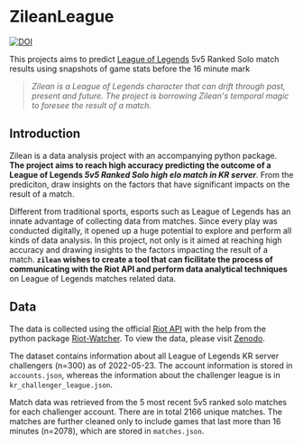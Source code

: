 # ZileanLeague

[![DOI](https://zenodo.org/badge/DOI/10.5281/zenodo.6636849.svg)](https://doi.org/10.5281/zenodo.6636849)

This projects aims to predict [League of Legends](https://www.leagueoflegends.com) 5v5 Ranked Solo match results using snapshots of game stats before the 16 minute mark

> _Zilean is a League of Legends character that can drift through past, present and future. The project is borrowing Zilean's temporal magic to foresee the result of a match._

## Introduction

Zilean is a data analysis project with an accompanying python package. **The project aims to reach high accuracy predicting the outcome of a League of Legends _5v5 Ranked Solo high elo match in KR server_**. From the prediciton, draw insights on the factors that have significant impacts on the result of a match.

Different from traditional sports, esports such as League of Legends has an innate advantage of collecting data from matches. Since every play was conducted digitally, it opened up a huge potential to explore and perform all kinds of data analysis. In this project, not only is it aimed at reaching high accuracy and drawing insights to the factors impacting the result of a match. **`zilean` wishes to create a tool that can ficilitate the process of communicating with the Riot API and perform data analytical techniques** on League of Legends matches related data. 

## Data

The data is collected using the official [Riot API](https://developer.riotgames.com/apis) with the help from the python package [Riot-Watcher](https://github.com/pseudonym117/Riot-Watcher). To view the data, please visit [Zenodo](https://doi.org/10.5281/zenodo.6596322). 

The dataset contains information about all League of Legends KR server challengers (n=300) as of 2022-05-23. The account information is stored in `accounts.json`, whereas the information about the challenger league is in `kr_challenger_league.json`. 

Match data was retrieved from the 5 most recent 5v5 ranked solo matches for each challenger account. There are in total 2166 unique matches. The matches are further cleaned only to include games that last more than 16 minutes (n=2078), which are stored in `matches.json`.
